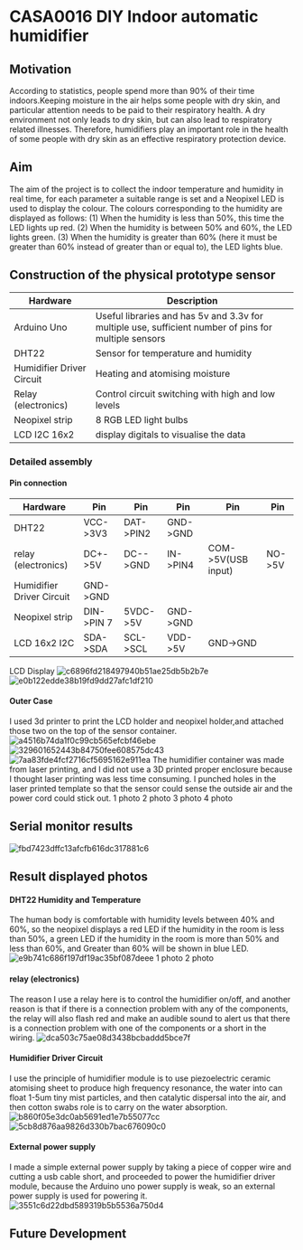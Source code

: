 # CASA0016 DIY Indoor automatic humidifier

## Motivation
According to statistics, people spend more than 90% of their time indoors.Keeping moisture in the air helps some people with dry skin, and particular attention needs to be paid to their respiratory health. A dry environment not only leads to dry skin, but can also lead to respiratory related illnesses. Therefore, humidifiers play an important role in the health of some people with dry skin as an effective respiratory protection device.

## Aim
The aim of the project is to collect the indoor temperature and humidity in real time, for each parameter a suitable range is set and a Neopixel LED is used to display the colour.
The colours corresponding to the humidity are displayed as follows: (1) When the humidity is less than 50%, this time the LED lights up red. (2) When the humidity is between 50% and 60%, the LED lights green. (3) When the humidity is greater than 60% (here it must be greater than 60% instead of greater than or equal to), the LED lights blue.
## Construction of the physical prototype sensor

| Hardware | Description |
| --- | --- |
| Arduino Uno | Useful libraries and has 5v and 3.3v for multiple use, sufficient number of pins for multiple sensors |
| DHT22 | Sensor for temperature and humidity |
| Humidifier Driver Circuit | Heating and atomising moisture |
| Relay (electronics) | Control circuit switching with high and low levels |
| Neopixel strip | 8 RGB LED light bulbs |
| LCD I2C  16x2 | display digitals to visualise the data |


### Detailed assembly

#### Pin connection
| Hardware | Pin | Pin | Pin | Pin | Pin|
| --- | --- | --- | --- | --- | --- |
| DHT22 | VCC->3V3 | DAT->PIN2 | GND->GND|
| relay (electronics) | DC+->5V | DC-->GND | IN->PIN4 | COM->5V(USB input) |NO->5V|
| Humidifier Driver Circuit | GND->GND |
| Neopixel strip | DIN->PIN 7 | 5VDC->5V | GND->GND |
| LCD 16x2 I2C | SDA->SDA | SCL->SCL | VDD->5V | GND->GND |

LCD Display
![c6896fd218497940b51ae25db5b2b7e](https://github.com/youdianhaoxiao/CASA0016-ERTONG-GAO/assets/146217421/40cbfa99-96a1-445f-bc73-fce0e9cfe295)
![e0b122edde38b19fd9dd27afc1df210](https://github.com/youdianhaoxiao/CASA0016-ERTONG-GAO/assets/146217421/60f680a1-c099-461a-9fba-5b7308c976e0)


#### Outer Case

I used 3d printer to print the LCD holder and neopixel holder,and attached those two on the top of the sensor container.
![a4516b74da1f0c99cb565efcbf46ebe](https://github.com/youdianhaoxiao/CASA0016-ERTONG-GAO/assets/146217421/ae144ae0-8651-40ed-ab59-8f1192aeaa7c)
![329601652443b84750fee608575dc43](https://github.com/youdianhaoxiao/CASA0016-ERTONG-GAO/assets/146217421/b0271c94-8775-4e75-bf28-48c3d172afc1)
![7aa83fde4fcf2716cf5695162e911ea](https://github.com/youdianhaoxiao/CASA0016-ERTONG-GAO/assets/146217421/c6a76acb-c88f-4d39-8db0-a8a31647bfb2)
The humidifier container was made from laser printing, and I did not use a 3D printed proper enclosure because I thought laser printing was less time consuming. I punched holes in the laser printed template so that the sensor could sense the outside air and the power cord could stick out.
1 photo
2 photo
3 photo
4 photo

## Serial monitor results
![fbd7423dffc13afcfb616dc317881c6](https://github.com/youdianhaoxiao/CASA0016-ERTONG-GAO/assets/146217421/aac82681-813f-4646-8e3b-005e40e44220)


## Result displayed photos

#### DHT22 Humidity and Temperature
The human body is comfortable with humidity levels between 40% and 60%, so the neopixel displays a red LED if the humidity in the room is less than 50%, a green LED if the humidity in the room is more than 50% and less than 60%, and Greater than 60% will be shown in blue LED.
![e9b741c686f197df19ac35bf087deee](https://github.com/youdianhaoxiao/CASA0016-ERTONG-GAO/assets/146217421/a287ff2c-b73d-4c8e-9343-7a2f572f3f9c)
1 photo
2 photo

#### relay (electronics)
The reason I use a relay here is to control the humidifier on/off, and another reason is that if there is a connection problem with any of the components, the relay will also flash red and make an audible sound to alert us that there is a connection problem with one of the components or a short in the wiring.
![dca503c75ae08d3438bcbaddd5bce7f](https://github.com/youdianhaoxiao/CASA0016-ERTONG-GAO/assets/146217421/097b2025-4331-47c8-8deb-e7a7506d541e)

#### Humidifier Driver Circuit
I use the principle of humidifier module is to use piezoelectric ceramic atomising sheet to produce high frequency resonance, the water into can float 1-5um tiny mist particles, and then catalytic dispersal into the air, and then cotton swabs role is to carry on the water absorption.
![b860f05e3dc0ab5691ed1e7b55077cc](https://github.com/youdianhaoxiao/CASA0016-ERTONG-GAO/assets/146217421/db9ad3d3-463e-41cc-9437-1e4cc7891103)
![5cb8d876aa9826d330b7bac676090c0](https://github.com/youdianhaoxiao/CASA0016-ERTONG-GAO/assets/146217421/ab8eddb5-abb9-48bf-88bd-d7409d6e1d2b)

#### External power supply
I made a simple external power supply by taking a piece of copper wire and cutting a usb cable short, and proceeded to power the humidifier driver module, because the Arduino uno power supply is weak, so an external power supply is used for powering it.
![3551c6d22dbd589319b5b5536a750d4](https://github.com/youdianhaoxiao/CASA0016-ERTONG-GAO/assets/146217421/6f302473-7e70-43de-aa99-c30e12c06ff4)

## Future Development
